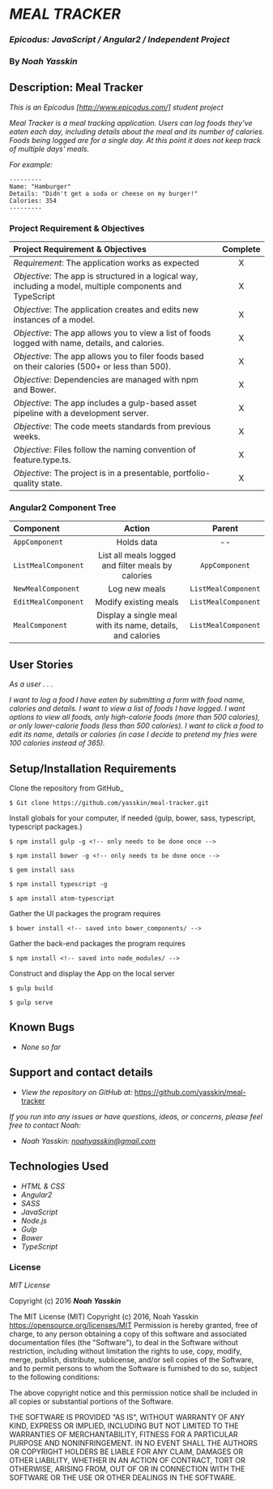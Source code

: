 # _MEAL TRACKER_

### _Epicodus: JavaScript / Angular2 / Independent Project_

### By _**Noah Yasskin**_

## Description: Meal Tracker

_This is an Epicodus [http://www.epicodus.com/] student  project_

_Meal Tracker is a meal tracking application._
_Users can log foods they've eaten each day, including details about the meal and its number of calories. Foods being logged are for a single day. At this point it does not keep track of multiple days' meals._

_For example:_

```
---------
Name: "Hamburger"
Details: "Didn't get a soda or cheese on my burger!"
Calories: 354
---------
```

### Project Requirement & Objectives

Project Requirement & Objectives | Complete
:------------- | :-------------: |
*Requirement*: The application works as expected | X
*Objective*: The app is structured in a logical way, including a model, multiple components and TypeScript | X
*Objective*: The application creates and edits new instances of a model. | X
*Objective*: The app allows you to view a list of foods logged with name, details, and calories. | X
*Objective*: The app allows you to filer foods based on their calories (500+ or less than 500). | X
*Objective*: Dependencies are managed with npm and Bower. | X
*Objective*: The app includes a gulp-based asset pipeline with a development server. | X
*Objective*: The code meets standards from previous weeks. | X
*Objective*: Files follow the naming convention of feature.type.ts. | X
*Objective*: The project is in a presentable, portfolio-quality state. | X

### Angular2 Component Tree

| Component | Action | Parent  |
:------------- | :-------------:| :-----:|
| `AppComponent` | Holds data | -- |
| `ListMealComponent` | List all meals logged and filter meals by calories | `AppComponent` |
| `NewMealComponent` | Log new meals | `ListMealComponent` |
| `EditMealComponent` | Modify existing meals | `ListMealComponent` |
| `MealComponent` | Display a single meal with its name, details, and calories  | `ListMealComponent` |

## User Stories

_As a user . . ._

_I want to log a food I have eaten by submitting a form with food name, calories and details._
_I want to view a list of foods I have logged._
_I want options to view all foods, only high-calorie foods (more than 500 calories), or only lower-calorie foods (less than 500 calories)._
_I want to click a food to edit its name, details or calories (in case I decide to pretend my fries were 100 calories instead of 365)._

## Setup/Installation Requirements

Clone the repository from GitHub_
```
$ Git clone https://github.com/yasskin/meal-tracker.git
```
Install globals for your computer, if needed (gulp, bower, sass, typescript, typescript packages.)

```
$ npm install gulp -g <!-- only needs to be done once -->
```
```
$ npm install bower -g <!-- only needs to be done once -->
```
```
$ gem install sass
```
```
$ npm install typescript -g
```
```
$ apm install atom-typescript
```
Gather the UI packages the program requires

```
$ bower install <!-- saved into bower_components/ -->
```
Gather the back-end packages the program requires

```
$ npm install <!-- saved into node_modules/ -->
```
Construct and display the App on the local server

```
$ gulp build
```
```
$ gulp serve
```

## Known Bugs

* _None so far_

## Support and contact details

* _View the repository on GitHub at:_
https://github.com/yasskin/meal-tracker

_If you run into any issues or have questions, ideas, or concerns, please feel free to contact Noah:_

* _Noah Yasskin: <a href="mailto:noahyasskin@gmail.com">noahyasskin@gmail.com</a>_

## Technologies Used

* _HTML & CSS_
* _Angular2_
* _SASS_
* _JavaScript_
* _Node.js_
* _Gulp_
* _Bower_
* _TypeScript_

### License

*MIT License*

Copyright (c) 2016 **_Noah Yasskin_**

The MIT License (MIT)
Copyright (c) 2016, Noah Yasskin
https://opensource.org/licenses/MIT
Permission is hereby granted, free of charge, to any person obtaining a copy of this software and associated documentation files (the "Software"), to deal in the Software without restriction, including without limitation the rights to use, copy, modify, merge, publish, distribute, sublicense, and/or sell copies of the Software, and to permit persons to whom the Software is furnished to do so, subject to the following conditions:

The above copyright notice and this permission notice shall be included in all copies or substantial portions of the Software.

THE SOFTWARE IS PROVIDED "AS IS", WITHOUT WARRANTY OF ANY KIND, EXPRESS OR IMPLIED, INCLUDING BUT NOT LIMITED TO THE WARRANTIES OF MERCHANTABILITY, FITNESS FOR A PARTICULAR PURPOSE AND NONINFRINGEMENT. IN NO EVENT SHALL THE AUTHORS OR COPYRIGHT HOLDERS BE LIABLE FOR ANY CLAIM, DAMAGES OR OTHER LIABILITY, WHETHER IN AN ACTION OF CONTRACT, TORT OR OTHERWISE, ARISING FROM, OUT OF OR IN CONNECTION WITH THE SOFTWARE OR THE USE OR OTHER DEALINGS IN THE SOFTWARE.
